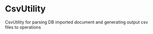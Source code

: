 # CsvUtility
CsvUtility for parsing DB imported document and generating output csv files to operations
